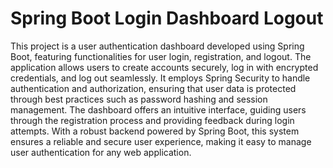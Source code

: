 # Spring Boot Login Dashboard Logout

This project is a user authentication dashboard developed using Spring Boot, featuring functionalities for user login, registration, and logout. The application allows users to create accounts securely, log in with encrypted credentials, and log out seamlessly. It employs Spring Security to handle authentication and authorization, ensuring that user data is protected through best practices such as password hashing and session management. The dashboard offers an intuitive interface, guiding users through the registration process and providing feedback during login attempts. With a robust backend powered by Spring Boot, this system ensures a reliable and secure user experience, making it easy to manage user authentication for any web application.

